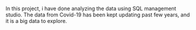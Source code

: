 In this project, i have done analyzing the data using SQL management studio. The data from Covid-19 has been kept updating past few years, and it is a big data to explore.
